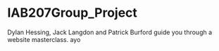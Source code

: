 # IAB207Group_Project
Dylan Hessing, Jack Langdon and Patrick Burford guide you through a website masterclass.
ayo